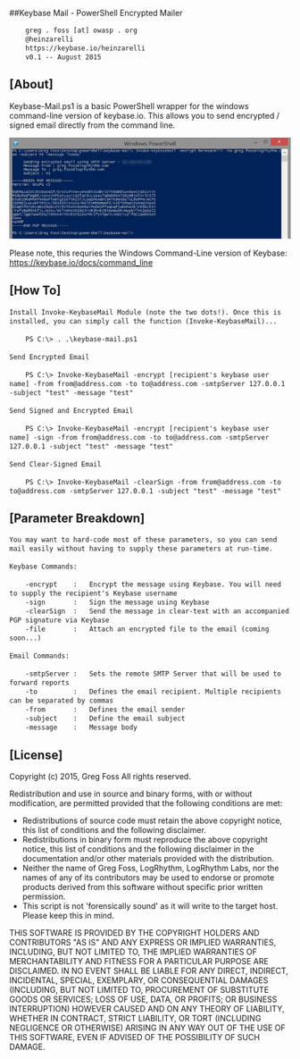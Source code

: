 ##Keybase Mail - PowerShell Encrypted Mailer

		greg . foss [at] owasp . org
        @heinzarelli
        https://keybase.io/heinzarelli
		v0.1 -- August 2015

## [About]

Keybase-Mail.ps1 is a basic PowerShell wrapper for the windows command-line version of keybase.io. This allows you to send encrypted / signed email directly from the command line.

![encrypted](/images/encrypted-email.png)

Please note, this requries the Windows Command-Line version of Keybase: https://keybase.io/docs/command_line

## [How To]

    Install Invoke-KeybaseMail Module (note the two dots!). Once this is installed, you can simply call the function (Invoke-KeybaseMail)...
        
        PS C:\> . .\keybase-mail.ps1

    Send Encrypted Email
        
        PS C:\> Invoke-KeybaseMail -encrypt [recipient's keybase user name] -from from@address.com -to to@address.com -smtpServer 127.0.0.1 -subject "test" -message "test"

    Send Signed and Encrypted Email
        
        PS C:\> Invoke-KeybaseMail -encrypt [recipient's keybase user name] -sign -from from@address.com -to to@address.com -smtpServer 127.0.0.1 -subject "test" -message "test"

    Send Clear-Signed Email
        
        PS C:\> Invoke-KeybaseMail -clearSign -from from@address.com -to to@address.com -smtpServer 127.0.0.1 -subject "test" -message "test"

## [Parameter Breakdown]

    You may want to hard-code most of these parameters, so you can send mail easily without having to supply these parameters at run-time.

    Keybase Commands:

        -encrypt    :   Encrypt the message using Keybase. You will need to supply the recipient's Keybase username
        -sign       :   Sign the message using Keybase
        -clearSign  :   Send the message in clear-text with an accompanied PGP signature via Keybase
        -file       :   Attach an encrypted file to the email (coming soon...)

    Email Commands:

        -smtpServer :   Sets the remote SMTP Server that will be used to forward reports
        -to         :   Defines the email recipient. Multiple recipients can be separated by commas
        -from       :   Defines the email sender
        -subject    :   Define the email subject
        -message    :   Message body

## [License]

Copyright (c) 2015, Greg Foss
All rights reserved.

Redistribution and use in source and binary forms, with or without
modification, are permitted provided that the following conditions are met:
* Redistributions of source code must retain the above copyright notice, this list of conditions and the following disclaimer.
* Redistributions in binary form must reproduce the above copyright notice, this list of conditions and the following disclaimer in the documentation and/or other materials provided with the distribution.
* Neither the name of Greg Foss, LogRhythm, LogRhythm Labs, nor the names of any of its contributors may be used to endorse or promote products derived from this software without specific prior written permission.
* This script is not 'forensically sound' as it will write to the target host. Please keep this in mind.

THIS SOFTWARE IS PROVIDED BY THE COPYRIGHT HOLDERS AND CONTRIBUTORS "AS IS" AND
ANY EXPRESS OR IMPLIED WARRANTIES, INCLUDING, BUT NOT LIMITED TO, THE IMPLIED
WARRANTIES OF MERCHANTABILITY AND FITNESS FOR A PARTICULAR PURPOSE ARE
DISCLAIMED. IN NO EVENT SHALL <COPYRIGHT HOLDER> BE LIABLE FOR ANY
DIRECT, INDIRECT, INCIDENTAL, SPECIAL, EXEMPLARY, OR CONSEQUENTIAL DAMAGES
(INCLUDING, BUT NOT LIMITED TO, PROCUREMENT OF SUBSTITUTE GOODS OR SERVICES;
LOSS OF USE, DATA, OR PROFITS; OR BUSINESS INTERRUPTION) HOWEVER CAUSED AND
ON ANY THEORY OF LIABILITY, WHETHER IN CONTRACT, STRICT LIABILITY, OR TORT
(INCLUDING NEGLIGENCE OR OTHERWISE) ARISING IN ANY WAY OUT OF THE USE OF THIS
SOFTWARE, EVEN IF ADVISED OF THE POSSIBILITY OF SUCH DAMAGE.